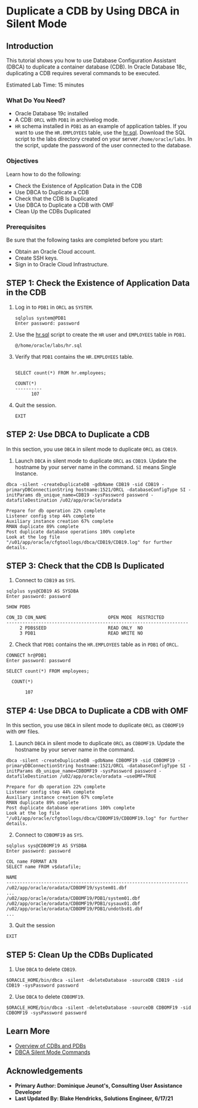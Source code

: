 # Duplicate a CDB by Using DBCA in Silent Mode

## Introduction

This tutorial shows you how to use Database Configuration Assistant (DBCA) to duplicate a container database (CDB). In Oracle Database 18c, duplicating a CDB requires several commands to be executed.

Estimated Lab Time: 15 minutes

### What Do You Need?

- Oracle Database 19c installed
- A CDB: `ORCL` with `PDB1` in archivelog mode.
- `HR` schema installed in `PDB1` as an example of application tables. If you want to use the `HR.EMPLOYEES` table, use the [hr.sql](https://docs.oracle.com/en/database/oracle/oracle-database/19/duplicate-cdbs-using-dbca-silent-mode/files/hr.sql). Download the SQL script to the labs directory created on your server `/home/oracle/labs`. In the script, update the password of the user connected to the database.


### Objectives

Learn how to do the following:

- Check the Existence of Application Data in the CDB
- Use DBCA to Duplicate a CDB
- Check that the CDB Is Duplicated
- Use DBCA to Duplicate a CDB with OMF
- Clean Up the CDBs Duplicated


### Prerequisites

Be sure that the following tasks are completed before you start:

- Obtain an Oracle Cloud account.
- Create SSH keys.
- Sign in to Oracle Cloud Infrastructure.


## **STEP 1**: Check the Existence of Application Data in the CDB

1. Log in to `PDB1` in `ORCL` as `SYSTEM`.
    ```
    sqlplus system@PDB1
    Enter password: password
    ```

2. Use the [hr.sql](https://docs.oracle.com/en/database/oracle/oracle-database/19/duplicate-cdbs-using-dbca-silent-mode/files/hr.sql) script to create the `HR` user and `EMPLOYEES` table in `PDB1`.

    ```
    @/home/oracle/labs/hr.sql
    ```

3. Verify that `PDB1` contains the `HR.EMPLOYEES` table.
    ```

    SELECT count(*) FROM hr.employees;

    COUNT(*)
    ----------
          107
    ```

4. Quit the session.

    ```
    EXIT
    ```


## **STEP 2**: Use DBCA to Duplicate a CDB

In this section, you use `DBCA` in silent mode to duplicate `ORCL` as `CDB19`.

1. Launch `DBCA` in silent mode to duplicate `ORCL` as `CDB19`. Update the hostname by your server name in the command. `SI` means Single Instance.
```
dbca -silent -createDuplicateDB -gdbName CDB19 -sid CDB19 -primaryDBConnectionString hostname:1521/ORCL -databaseConfigType SI -initParams db_unique_name=CDB19 -sysPassword password -datafileDestination /u02/app/oracle/oradata
```
```
Prepare for db operation 22% complete
Listener config step 44% complete
Auxiliary instance creation 67% complete
RMAN duplicate 89% complete
Post duplicate database operations 100% complete
Look at the log file "/u01/app/oracle/cfgtoollogs/dbca/CDB19/CDB19.log" for further details.
```

## **STEP 3**: Check that the CDB Is Duplicated
1. Connect to `CDB19` as `SYS`.
```
sqlplus sys@CDB19 AS SYSDBA
Enter password: password
```

  ```
  SHOW PDBS

  CON_ID CON_NAME                       OPEN MODE  RESTRICTED
  --------------------------------------------------------------------
       2 PDB$SEED                       READ ONLY  NO
       3 PDB1                           READ WRITE NO

  ```
2. Check that `PDB1` contains the `HR.EMPLOYEES` table as in `PDB1` of `ORCL`.
```
CONNECT hr@PDB1
Enter password: password
```
```
SELECT count(*) FROM employees;

  COUNT(*)

       107
```

## **STEP 4**: Use DBCA to Duplicate a CDB with OMF
In this section, you use `DBCA` in silent mode to duplicate `ORCL` as `CDBOMF19` with `OMF` files.
1. Launch `DBCA` in silent mode to duplicate `ORCL` as `CDBOMF19`. Update the hostname by your server name in the command.
```
dbca -silent -createDuplicateDB -gdbName CDBOMF19 -sid CDBOMF19 -primaryDBConnectionString hostname:1521/ORCL -databaseConfigType SI -initParams db_unique_name=CDBOMF19 -sysPassword password -datafileDestination /u02/app/oracle/oradata –useOMF=TRUE
```
```
Prepare for db operation 22% complete
Listener config step 44% complete
Auxiliary instance creation 67% complete
RMAN duplicate 89% complete
Post duplicate database operations 100% complete
Look at the log file "/u01/app/oracle/cfgtoollogs/dbca/CDBOMF19/CDBOMF19.log" for further details.
```


2. Connect to `CDBOMF19` as `SYS`.
```
sqlplus sys@CDBOMF19 AS SYSDBA
Enter password: password
```
```
COL name FORMAT A78
SELECT name FROM v$datafile;
```

  ```
  NAME
  --------------------------------------------------------------------
  /u02/app/oracle/oradata/CDBOMF19/system01.dbf
  ...
  /u02/app/oracle/oradata/CDBOMF19/PDB1/system01.dbf
  /u02/app/oracle/oradata/CDBOMF19/PDB1/sysaux01.dbf
  /u02/app/oracle/oradata/CDBOMF19/PDB1/undotbs01.dbf
  ...
  ```

3. Quit the session

  ```
  EXIT

  ```

## **STEP 5**: Clean Up the CDBs Duplicated
1. Use `DBCA` to delete `CDB19`.

```
$ORACLE_HOME/bin/dbca -silent -deleteDatabase -sourceDB CDB19 -sid CDB19 -sysPassword password

```
2. Use `DBCA` to delete `CDBOMF19`.

```
$ORACLE_HOME/bin/dbca -silent -deleteDatabase -sourceDB CDBOMF19 -sid CDBOMF19 -sysPassword password

```

## Learn More

- [Overview of CDBs and PDBs](https://docs.oracle.com/database/121/ADMQS/GUID-0FEBEF5F-DF3E-4101-B18B-84921E2F6AA2.htm#ADMQS12498)
- [DBCA Silent Mode Commands](https://docs.oracle.com/en/database/oracle/oracle-database/21/multi/dbca-command.html#GUID-EC3C396B-6FFB-4957-BC73-1BE8F4FD852E)


## Acknowledgements
* **Primary Author: Dominique Jeunot's, Consulting User Assistance Developer**
* **Last Updated By: Blake Hendricks, Solutions Engineer, 6/17/21**
